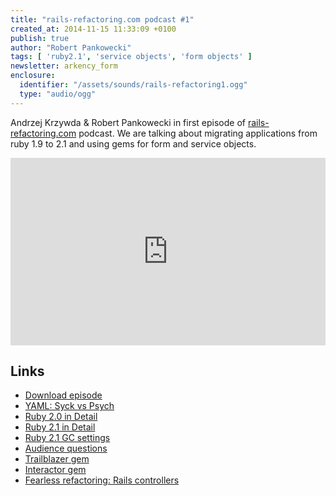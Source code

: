 ```yaml
---
title: "rails-refactoring.com podcast #1"
created_at: 2014-11-15 11:33:09 +0100
publish: true
author: "Robert Pankowecki"
tags: [ 'ruby2.1', 'service objects', 'form objects' ]
newsletter: arkency_form
enclosure:
  identifier: "/assets/sounds/rails-refactoring1.ogg"
  type: "audio/ogg"
---
```


Andrzej Krzywda & Robert Pankowecki in first episode of
[rails-refactoring.com](http://rails-refactoring.com) podcast. We are talking about migrating
applications from ruby 1.9 to 2.1 and using gems for form
and service objects.

<!-- more -->

<iframe width="100%" height="300" scrolling="no" frameborder="no" src="https://w.soundcloud.com/player/?url=https%3A//api.soundcloud.com/tracks/176964111&amp;auto_play=false&amp;hide_related=false&amp;show_comments=true&amp;show_user=true&amp;show_reposts=false&amp;visual=true"></iframe>

## Links

* [Download episode](<%= url_for(items.find{|i| i.identifier == item.attributes[:enclosure][:identifier] }) %>)
* [YAML: Syck vs Psych](http://devblog.arnebrasseur.net/2014-02-yaml-syck-vs-psych)
* [Ruby 2.0 in Detail](http://globaldev.co.uk/2013/03/ruby-2-0-0-in-detail/)
* [Ruby 2.1 in Detail](http://globaldev.co.uk/2014/05/ruby-2-1-in-detail/)
* [Ruby 2.1 GC settings](http://www.reddit.com/r/ruby/comments/2m663d/ruby_21_gc_settings/)
* [Audience questions](https://twitter.com/andrzejkrzywda/status/533231444622319617)
* [Trailblazer gem](https://github.com/apotonick/trailblazer)
* [Interactor gem](https://github.com/collectiveidea/interactor)
* [Fearless refactoring: Rails controllers](http://rails-refactoring.com/)
